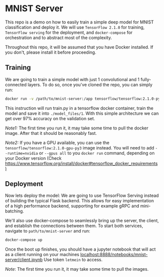 # MNIST Server

This repo is a demo on how to easily train a simple deep model for MNIST classification and deploy it. We will use `TensorFlow 2.1.0` for training, `TensorFlow serving` for the deployment, and `docker-compose` for orchestration and to abstract most of the complexity.

Throughout this repo, it will be assumed that you have Docker installed. If you don't, please install it before proceeding.

## Training

We are going to train a simple model with just 1 convolutional and 1 fully-connected layers. To do so, once you've cloned the repo, you can simply run:

```bash
docker run -v /path/to/mnist-server:/app tensorflow/tensorflow:2.1.0-py3 python /app/train.py
```

This instruction will run train.py in a tensorflow docker container, train the model and save it into `./model_files/1`. With this simple architecture we can get over 97% accuracy on the validation set.

*Note1:* The first time you run it, it may take some time to pull the docker image. After that it should be reasonably fast.

*Note2:* If you have a GPU available, you can use the `tensorflow/tensorflow:2.1.0-gpu-py3` image instead. You will need to add `--runtime=nvidia` or `--gpus all` to you `docker run` command, depending on your Docker version (Check <https://www.tensorflow.org/install/docker#tensorflow_docker_requirements)>

## Deployment

Now lets deploy the model: We are going to use TensorFlow Serving instead of building the typical Flask backend. This allows for easy implementation of a high performance backend, supporting for example gRPC and mini-batching.

We'll also use docker-compose to seamlessly bring up the server, the client, and establish the connections between them. To start both services, navigate to `path/to/mnist-server` and run:

```bash
docker-compose up
```

Once the boot up finishes, you should have a jupyter notebook that will act as a client running on your machines <localhost:8888/notebooks/mnist-server/client.ipynb> Use token `letmein` to access.

*Note*: The first time you run it, it may take some time to pull the images.

